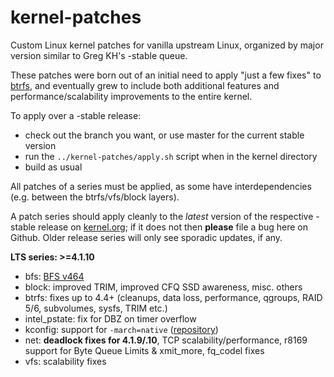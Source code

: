 kernel-patches
==============

Custom Linux kernel patches for vanilla upstream Linux, organized by major
version similar to Greg KH's -stable queue.

These patches were born out of an initial need to apply "just a few fixes"
to [btrfs](https://btrfs.wiki.kernel.org/), and eventually grew to include both
additional features and performance/scalability improvements to the entire kernel.

To apply over a -stable release:

- check out the branch you want, or use master for the current stable version
- run the `../kernel-patches/apply.sh` script when in the kernel directory
- build as usual

All patches of a series must be applied, as some have interdependencies
(e.g. between the btrfs/vfs/block layers).

A patch series should apply cleanly to the *latest* version of the respective -stable
release on [kernel.org](https://www.kernel.org/); if it does not then **please** file
a bug here on Github. Older release series will only see sporadic updates, if any.

**LTS series: >=4.1.10**

- bfs: [BFS v464](http://ck-hack.blogspot.de/2015/08/bfs-464-linux-41-ck2.html)
- block: improved TRIM, improved CFQ SSD awareness, misc. others
- btrfs: fixes up to 4.4+ (cleanups, data loss, performance, qgroups, RAID 5/6, subvolumes, sysfs, TRIM etc.)
- intel_pstate: fix for DBZ on timer overflow
- kconfig: support for `-march=native` ([repository](https://github.com/graysky2/kernel_gcc_patch))
- net: **deadlock fixes for 4.1.9/.10**, TCP scalability/performance, r8169 support for Byte Queue Limits & xmit_more, fq_codel fixes
- vfs: scalability fixes

